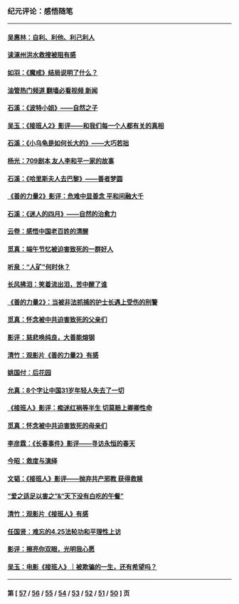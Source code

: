 ### 纪元评论：感悟随笔
---
#### [吴惠林：自利、利他、利己利人](../../pages/nsc1035/n14052459.md?08120330) 
#### [读涿州洪水救搜被阻有感](../../pages/nsc1035/n14049641.md?08120330) 
#### [如羽：《魔戒》结局说明了什么？](../../pages/nsc1035/n14048860.md?08120330) 
#### [油管热门频道 翻墙必看视频 新闻](ok?08120330)
#### [石溪：《波特小姐》——自然之子](../../pages/nsc1035/n14048291.md?08120330) 
#### [吴玉：《接班人2》影评——和我们每一个人都有关的真相](../../pages/nsc1035/n14041114.md?08120330) 
#### [石溪：《小乌龟是如何长大的》——大巧若拙](../../pages/nsc1035/n14037479.md?08120330) 
#### [杨光：709剧本 友人李和平一家的故事](../../pages/nsc1035/n14032047.md?08120330) 
#### [石溪：《哈里斯夫人去巴黎》——善者梦圆](../../pages/nsc1035/n14031778.md?08120330) 
#### [《善的力量2》影评：危难中显善念 平和间融大千](../../pages/nsc1035/n14028390.md?08120330) 
#### [石溪：《迷人的四月》——自然的治愈力](../../pages/nsc1035/n14027049.md?08120330) 
#### [云卷：感悟中国老百姓的清醒](../../pages/nsc1035/n14025152.md?08120330) 
#### [觅真：端午节忆被迫害致死的一群好人](../../pages/nsc1035/n14020985.md?08120330) 
#### [听泉：“人矿”何时休？](../../pages/nsc1035/n14016609.md?08120330) 
#### [长风拂泪：笑着流出泪，苦中醒了谁](../../pages/nsc1035/n14016469.md?08120330) 
#### [《善的力量2》：当被非法抓捕的护士长遇上受伤的刑警](../../pages/nsc1035/n14015561.md?08120330) 
#### [觅真：怀念被中共迫害致死的父亲们](../../pages/nsc1035/n14014258.md?08120330) 
#### [影评：慈悲唤纯良，大善能熔钢](../../pages/nsc1035/n14010867.md?08120330) 
#### [清竹：观影片《善的力量2》有感](../../pages/nsc1035/n14010015.md?08120330) 
#### [姚国付：后花园](../../pages/nsc1035/n14005301.md?08120330) 
#### [允真：8个字让中国31岁年轻人失去了一切](../../pages/nsc1035/n13999093.md?08120330) 
#### [《接班人》影评：痴迷红祸等半生 切莫赔上卿卿性命](../../pages/nsc1035/n13998676.md?08120330) 
#### [觅真：怀念被中共迫害致死的母亲们](../../pages/nsc1035/n13997271.md?08120330) 
#### [李彦霖：《长春事件》影评——寻访永恒的春天](../../pages/nsc1035/n13995112.md?08120330) 
#### [今昭：救度与演绎](../../pages/nsc1035/n13992670.md?08120330) 
#### [文韬：《接班人》影评——抛弃共产邪教 获得救赎](../../pages/nsc1035/n13990160.md?08120330) 
#### [“爱之适足以害之”&“天下没有白吃的午餐”](../../pages/nsc1035/n13988391.md?08120330) 
#### [清竹：观影片《接班人》有感](../../pages/nsc1035/n13983561.md?08120330) 
#### [任国贤：难忘的4.25法轮功和平理性上访](../../pages/nsc1035/n13983482.md?08120330) 
#### [影评：擦亮你双眼，光明我心愿](../../pages/nsc1035/n13982333.md?08120330) 
#### [吴玉：电影《接班人》｜被欺骗的一生，还有希望吗？](../../pages/nsc1035/n13981972.md?08120330) 

---
#### 第 [ [57](./57.md?08120330) / [56](./56.md?08120330) / [55](./55.md?08120330) / [54](./54.md?08120330) / [53](./53.md?08120330) / [52](./52.md?08120330) / [51](./51.md?08120330) / [50](./50.md?08120330) ] 页
